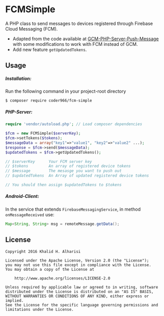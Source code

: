 FCMSimple
===
A PHP class to send messages to devices registered through Firebase Cloud Messaging (FCM).

- Adapted from the code available at [GCM-PHP-Server-Push-Message](https://github.com/mattg888/GCM-PHP-Server-Push-Message) with some modifications to work with FCM instead of GCM.
- Add new feature `getUpdatedTokens`.


Usage
---
##### Installation:
Run the following command in your project-root directory
```
$ composer require coder966/fcm-simple
```

##### PHP-Server:
```php
require 'vendor/autoload.php'; // Load composer dependencies

$fcm = new FCMSimple($serverKey);
$fcm->setTokens($tokens);
$messageData = array("key1"=>"value1", "key2"=>"value2" ...);
$response = $fcm->send($messageData);
$updatedTokens = $fcm->getUpdatedTokens();

// $serverKey      Your FCM server key
// $tokens         An array of registered device tokens
// $message        The mesasge you want to push out
// $updatedTokens  An Array of updated registered device tokens

// You should then assign $updatedTokens to $tokens
```

##### Android-Client:
In the service that extends `FirebaseMessagingService`, in method `onMessageReceived` use:
```java
Map<String, String> msg = remoteMessage.getData();
```


License
---
```
Copyright 2016 Khalid H. Alharisi

Licensed under the Apache License, Version 2.0 (the "License");
you may not use this file except in compliance with the License.
You may obtain a copy of the License at

    http://www.apache.org/licenses/LICENSE-2.0

Unless required by applicable law or agreed to in writing, software
distributed under the License is distributed on an "AS IS" BASIS,
WITHOUT WARRANTIES OR CONDITIONS OF ANY KIND, either express or implied.
See the License for the specific language governing permissions and
limitations under the License.
```
